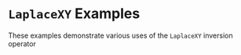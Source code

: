 `LaplaceXY` Examples
====================

These examples demonstrate various uses of the `LaplaceXY` inversion operator

